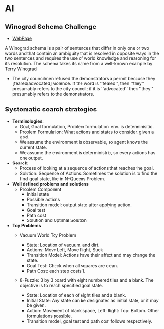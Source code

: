 # AI

## Winograd Schema Challenge
- [WebPage](https://cs.nyu.edu/faculty/davise/papers/WinogradSchemas/WS.html)

A Winograd schema is a pair of sentences that differ in only one or two words and that contain an ambiguity that is resolved in opposite ways in the two sentences and requires the use of world knowledge and reasoning for its resolution. The schema takes its name from a well-known example by Terry Winograd
- The city councilmen refused the demonstrators a permit because they [feared/advocated] violence.
If the word is ''feared'', then ''they'' presumably refers to the city council; if it is ''advocated'' then ''they'' presumably refers to the demonstrators.

## Systematic search strategies
- **Terminologies**:
  - Goal, Goal formulation, Problem formulation, env. is determinisitic.
  - Problem Formulation: What actions and states to consider, given a goal.
  - We assume the environment is observable, so agent knows the current state.
  - We assume the environment is deterministric, so every actions has one output.
- **Search**:
  - Process of looking at a sequence of actions that reaches the goal.
  - Solution: Sequence of Actions. Sometimes the solution is to find the final goal state, like in N-Queens Problem.
- **Well defined problems and solutions**
  - Problem Component
    - Initial state
    - Possible actions
    - Transition model: output state after applying action.
    - Goal test
    - Path cost
    - Solution and Optimal Solution
- **Toy Problems**
   - Vacuum World Toy Problem
     - State: Location of vacuum, and dirt.
     - Actions: Move Left, Move Right, Suck
     - Transition Model: Actions have their affect and may change the state.
     - Goal Test: Check when all squares are clean.
     - Path Cost: each step costs 1.
     
   - 8-Puzzle: 3 by 3 board with eight numbered tiles and a blank. The objective is to reach specified goal state.
     - State: Location of each of eight tiles and a blank.
     - Initial State: Any state can be designated as initial state, or it may be given.
     - Action: Movement of blank space, Left: Right: Top: Bottom. Other formulations possible.
     - Transition model, goal test and path cost follows respectively.
     
  
